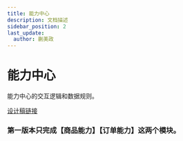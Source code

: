 ```yaml
---
title: 能力中心
description: 文档描述
sidebar_position: 2
last_update:
  author: 蒯美政
---
```


# 能力中心

能力中心的交互逻辑和数据规则。

[设计稿链接](http://design.shushangyun.com/web-components/basic/button)

### 第一版本只完成【商品能力】【订单能力】这两个模块。


